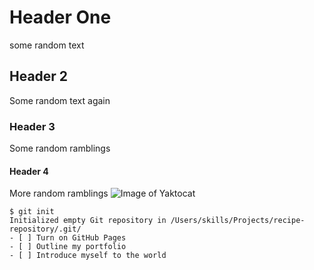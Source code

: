 # Header One
some random text
## Header 2 
Some random text again 
### Header 3
Some random ramblings
#### Header 4
More random ramblings
![Image of Yaktocat](https://octodex.github.com/images/yaktocat.png)
```
$ git init
Initialized empty Git repository in /Users/skills/Projects/recipe-repository/.git/
- [ ] Turn on GitHub Pages
- [ ] Outline my portfolio
- [ ] Introduce myself to the world
